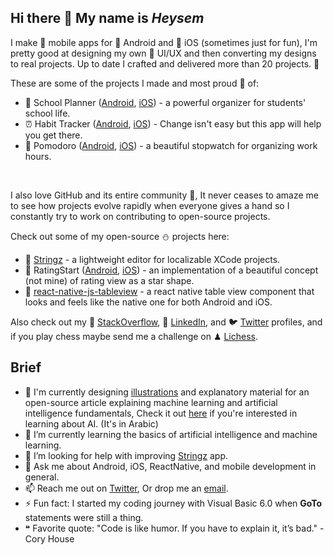 Hi there 👋 My name is _Heysem_
--

I make 📱 mobile apps for 🤖 Android and 🍎 iOS (sometimes just for fun), I'm pretty good at designing my own 🎨 UI/UX and then converting my designs to real projects. Up to date I crafted and delivered more than 20 projects. 🚀

These are some of the projects I made and most proud 🫶 of:

- 🎒 School Planner ([Android](https://play.google.com/store/apps/details?id=com.swazerlab.schoolplanner), [iOS](https://apps.apple.com/us/app/school-planner-timetable/id1520179572?platform=iphone)) - a powerful organizer for students' school life.
- ⏰ Habit Tracker ([Android](https://play.google.com/store/apps/details?id=com.swazer.habittracker), [iOS](https://apps.apple.com/us/app/habit-tracker-focus/id1552899398?platform=iphone)) - Change isn't easy but this app will help you get there.
- 🍅 Pomodoro ([Android](https://play.google.com/store/apps/details?id=com.swazer.timetracker), [iOS](https://apps.apple.com/us/app/time-tracker-pomodoro/id1615384208?platform=iphone)) - a beautiful stopwatch for organizing work hours.
<br/>

I also love GitHub and its entire community 🥰, It never ceases to amaze me to see how projects evolve rapidly when everyone gives a hand so I constantly try to work on contributing to open-source projects.

Check out some of my open-source ⛄️ projects here:
- 💭 [Stringz](https://github.com/mohakapt/Stringz) - a lightweight editor for localizable XCode projects.
- 🌟 RatingStart ([Android](https://github.com/mohakapt/ratingStar-android), [iOS](https://github.com/mohakapt/ratingStar-ios)) - an implementation of a beautiful concept (not mine) of rating view as a star shape.
- 📝 [react-native-js-tableview](https://github.com/mohakapt/react-native-js-tableview) - a react native table view component that looks and feels like the native one for both Android and iOS.

Also check out my 💬 [StackOverflow](https://stackoverflow.com/users/1839334/heysem-katibi), 🔗 [LinkedIn](https://www.linkedin.com/in/heysem-katibi-51765a61/), and 🐦 [Twitter](https://twitter.com/heysem_k) profiles, and if you play chess maybe send me a challenge on ♟ [Lichess](https://lichess.org/@/mohakapt).

Brief
--

- 🔭 I'm currently designing [illustrations](https://github.com/mohakapt/mohakapt/blob/main/easy_ai.png) and explanatory material for an open-source article explaining machine learning and artificial intelligence fundamentals, Check it out [here](https://github.com/RiadKatby/machine-learning-models/blob/main/machine-learning-for-everyone.md) if you're interested in learning about AI. (It's in Arabic)
- 🌱 I’m currently learning the basics of artificial intelligence and machine learning.
- 🤔 I’m looking for help with improving [Stringz](https://github.com/mohakapt/Stringz) app.
- 💬 Ask me about Android, iOS, ReactNative, and mobile development in general.
- 📫 Reach me out on [Twitter](https://twitter.com/heysem_k), Or drop me an [email](mailto:mohakapt@gmail.com).
- ⚡ Fun fact: I started my coding journey with Visual Basic 6.0 when **GoTo** statements were still a thing.
- ❝ Favorite quote: "Code is like humor. If you have to explain it, it’s bad." - Cory House
